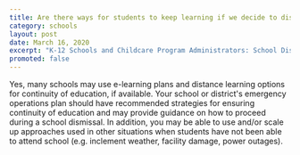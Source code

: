 ```yaml
---
title: Are there ways for students to keep learning if we decide to dismiss schools?
category: schools
layout: post
date: March 16, 2020
excerpt: "K-12 Schools and Childcare Program Administrators: School Dismissals"
promoted: false
---
```


Yes, many schools may use e-learning plans and distance learning options for continuity of education, if available. Your school or district's emergency operations plan should have recommended strategies for ensuring continuity of education and may provide guidance on how to proceed during a school dismissal. In addition, you may be able to use and/or scale up approaches used in other situations when students have not been able to attend school (e.g. inclement weather, facility damage, power outages).
